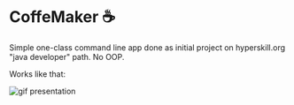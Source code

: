 # CoffeMaker :coffee:
Simple one-class command line app done as initial project on hyperskill.org "java developer" path. No OOP.

Works like that:

![gif presentation](https://stepik.org/media/attachments/lesson/204875/demonstration.gif)
